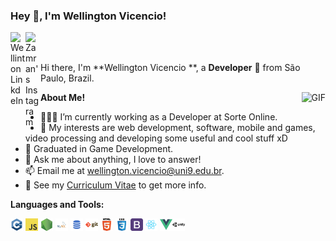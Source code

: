 <!-- <h3 title="hehehe"> Hi there! 👋</h3> -->

<!--
**ZamranxD/ZamranxD** is a ✨ _special_ ✨ repository because its `README.md` (this file) appears on your GitHub profile.

Here are some ideas to get you started:

- 🔭 I’m currently working on ...
- 🌱 I’m currently learning ...
- 👯 I’m looking to collaborate on ...
- 🤔 I’m looking for help with ...
- 💬 Ask me about ...
- 📫 How to reach me: ...
- 😄 Pronouns: ...
- ⚡ Fun fact: ...
-->
<h3 title="hehehe"> Hey 👋, I'm Wellington Vicencio!</h3>

<a href="https://www.linkedin.com/in/wellington-vicencio-396655181/">
  <img align="left" alt="Wellinton LinkdeIn" width="24px" src="https://cdn.jsdelivr.net/npm/simple-icons@v3/icons/linkedin.svg" />
</a>
<a href="https://www.facebook.com/wellingtonvicencencio.wellingtonvicencio">
  <img align="left" alt="Zamran's Instagram" width="24px" src="https://cdn.jsdelivr.net/npm/simple-icons@v3/icons/facebook.svg" />
</a>
<br>
<br />

Hi there, I'm **Wellington Vicencio **, a **Developer** 🚀 from São Paulo, Brazil.
 <!-- Currently, I'm a Community Team Member 🙍🏽‍♂️ [@CallmeMehdi](https://github.com/WellingtonVicen), Kaggler 👨🏽‍💻 [@Kaggle](https://www.kaggle.com/mehdimabrouki), and an Artificial Intelligence intern 👨🏽‍💼.  -->

  <img align="right" alt="GIF" src="https://i.pinimg.com/originals/e4/26/70/e426702edf874b181aced1e2fa5c6cde.gif" />

**About Me!**

- 👨🏽‍💻 I’m currently working as a Developer at Sorte Online.
- 🤔 My interests are web development, software, mobile and games, video processing and developing some useful and cool stuff xD
- 💼 Graduated in Game Development.
- 💬 Ask me about anything, I love to answer!
- 📫 Email me at [wellington.vicencio@uni9.edu.br](mailto:wellington.vicencio@uni9.edu.br).
- 📝 See my [Curriculum Vitae]([https://drive.google.com/file/d/1nqMZtpjejANUVMjHgtdFRwBCDwo97QPJ/view?usp=sharing](https://onedrive.live.com/edit.aspx?resid=BE3CB6AABDE60604!10468&cid=be3cb6aabde60604&CT=1672858252933&OR=ItemsView)) to get more info.


**Languages and Tools:**  

<code><img height="20" src="https://raw.githubusercontent.com/github/explore/80688e429a7d4ef2fca1e82350fe8e3517d3494d/topics/cpp/cpp.png"></code>
<code><img height="20" src="https://raw.githubusercontent.com/github/explore/80688e429a7d4ef2fca1e82350fe8e3517d3494d/topics/javascript/javascript.png"></code>
<code><img height="20" src="https://raw.githubusercontent.com/github/explore/80688e429a7d4ef2fca1e82350fe8e3517d3494d/topics/nodejs/nodejs.png"></code>
<code><img height="20" src="https://raw.githubusercontent.com/github/explore/80688e429a7d4ef2fca1e82350fe8e3517d3494d/topics/mysql/mysql.png"></code>
<code><img height="20" src="https://raw.githubusercontent.com/github/explore/80688e429a7d4ef2fca1e82350fe8e3517d3494d/topics/sql/sql.png"></code>
<code><img height="20" src="https://raw.githubusercontent.com/github/explore/80688e429a7d4ef2fca1e82350fe8e3517d3494d/topics/git/git.png"></code>
<code><img height="20" src="https://raw.githubusercontent.com/github/explore/80688e429a7d4ef2fca1e82350fe8e3517d3494d/topics/html/html.png"></code>
<code><img height="20" src="https://raw.githubusercontent.com/github/explore/80688e429a7d4ef2fca1e82350fe8e3517d3494d/topics/css/css.png"></code>
<code><img height="20" src="https://raw.githubusercontent.com/github/explore/80688e429a7d4ef2fca1e82350fe8e3517d3494d/topics/bootstrap/bootstrap.png"></code>
<code><img height="20" src="https://raw.githubusercontent.com/github/explore/80688e429a7d4ef2fca1e82350fe8e3517d3494d/topics/react/react.png"></code>
<code><img height="20" src="https://raw.githubusercontent.com/github/explore/80688e429a7d4ef2fca1e82350fe8e3517d3494d/topics/vue/vue.png"></code><code><img height="20" src="https://raw.githubusercontent.com/github/explore/80688e429a7d4ef2fca1e82350fe8e3517d3494d/topics/unity/unity.png"></code>

